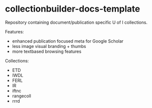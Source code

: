 # collectionbuilder-docs-template

Repository containing document/publication specific U of I collections.

Features:

- enhanced publication focused meta for Google Scholar
- less image visual branding + thumbs
- more textbased browsing features

Collections:

- ETD
- IWDL
- FERL
- IR
- iftnc
- rangecoll
- rrrd
